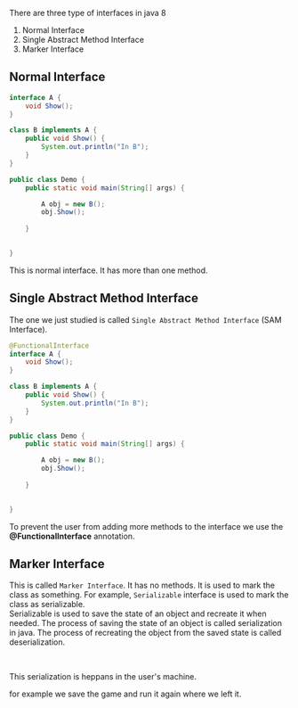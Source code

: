 There are three type of interfaces in java 8

1. Normal Interface
2. Single Abstract Method Interface
3. Marker Interface

## Normal Interface

```java
interface A {
    void Show();
}

class B implements A {
    public void Show() {
        System.out.println("In B");
    }
}

public class Demo {
    public static void main(String[] args) {

        A obj = new B();
        obj.Show();
        
    }

    
}
```
This is normal interface. It has more than one method.

## Single Abstract Method Interface

The one we just studied is called `Single Abstract Method Interface` (SAM Interface).

```java
@FunctionalInterface
interface A {
    void Show();
}

class B implements A {
    public void Show() {
        System.out.println("In B");
    }
}

public class Demo {
    public static void main(String[] args) {

        A obj = new B();
        obj.Show();
        
    }

    
}
```

To prevent the user from adding more methods to the interface we use the **@FunctionalInterface** annotation.

## Marker Interface


This is called `Marker Interface`. It has no methods. It is used to mark the class as something. For example, `Serializable` interface is used to mark the class as serializable.
<br>
Serializable is used to save the state of an object and recreate it when needed. The process of saving the state of an object is called serialization in java. The process of recreating the object from the saved state is called deserialization.

<br>

   This serialization is heppans in the user's machine.
   <br>

for example we save the game and run it again where we left it.
